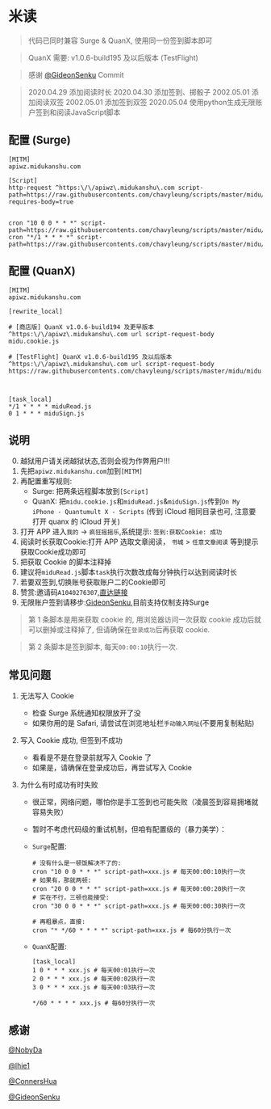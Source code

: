 # 米读

> 代码已同时兼容 Surge & QuanX, 使用同一份签到脚本即可

> QuanX 需要: v1.0.6-build195 及以后版本 (TestFlight)

> 感谢 [@GideonSenku](https://github.com/GideonSenku) Commit

> 2020.04.29 添加阅读时长
> 2020.04.30 添加签到、掷骰子
> 2002.05.01 添加阅读双签
> 2002.05.01 添加签到双签
> 2020.05.04 使用python生成无限账户签到和阅读JavaScript脚本
## 配置 (Surge)

```properties
[MITM]
apiwz.midukanshu.com

[Script]
http-request ^https:\/\/apiwz\.midukanshu\.com script-path=https://raw.githubusercontents.com/chavyleung/scripts/master/midu/midu.cookie.js, requires-body=true


cron "10 0 0 * * *" script-path=https://raw.githubusercontents.com/chavyleung/scripts/master/midu/miduSign.js
cron "*/1 * * * *" script-path=https://raw.githubusercontents.com/chavyleung/scripts/master/midu/miduRead.js
```

## 配置 (QuanX)

```properties
[MITM]
apiwz.midukanshu.com

[rewrite_local]

# [商店版] QuanX v1.0.6-build194 及更早版本
^https:\/\/apiwz\.midukanshu\.com url script-request-body midu.cookie.js

# [TestFlight] QuanX v1.0.6-build195 及以后版本
^https:\/\/apiwz\.midukanshu\.com url script-request-body https://raw.githubusercontents.com/chavyleung/scripts/master/midu/midu.cookie.js



[task_local]
*/1 * * * * miduRead.js
0 1 * * * miduSign.js
```

## 说明

0. 越狱用户请关闭越狱状态,否则会视为作弊用户!!!
1. 先把`apiwz.midukanshu.com`加到`[MITM]`
2. 再配置重写规则:
   - Surge: 把两条远程脚本放到`[Script]`
   - QuanX: 把`midu.cookie.js`和`miduRead.js`&`miduSign.js`传到`On My iPhone - Quantumult X - Scripts` (传到 iCloud 相同目录也可, 注意要打开 quanx 的 iCloud 开关)
3. 打开 APP 进入`我的` -> `疯狂摇摇乐`,系统提示: `签到:获取Cookie: 成功`
4. 阅读时长获取Cookie:打开 APP 选取文章阅读， `书城` > `任意文章阅读` 等到提示获取Cookie成功即可
5. 把获取 Cookie 的脚本注释掉
6. 建议将`miduRead.js`脚本`task`执行次数改成每分钟执行以达到阅读时长
7. 若要双签到,切换账号获取账户二的Cookie即可
8. 赞赏:邀请码`A1040276307`,[直达链接](http://html34.qukantoutiao.net/qpr2/bBmQ.html?pid=5eb14518)
9. 无限账户签到请移步:[GideonSenku](https://github.com/GideonSenku/scripts/tree/master/midu),目前支持仅制支持Surge
> 第 1 条脚本是用来获取 cookie 的, 用浏览器访问一次获取 cookie 成功后就可以删掉或注释掉了, 但请确保在`登录成功`后再获取 cookie.

> 第 2 条脚本是签到脚本, 每天`00:00:10`执行一次.

## 常见问题

1. 无法写入 Cookie

   - 检查 Surge 系统通知权限放开了没
   - 如果你用的是 Safari, 请尝试在浏览地址栏`手动输入网址`(不要用复制粘贴)

2. 写入 Cookie 成功, 但签到不成功

   - 看看是不是在登录前就写入 Cookie 了
   - 如果是，请确保在登录成功后，再尝试写入 Cookie

3. 为什么有时成功有时失败

   - 很正常，网络问题，哪怕你是手工签到也可能失败（凌晨签到容易拥堵就容易失败）
   - 暂时不考虑代码级的重试机制，但咱有配置级的（暴力美学）：

   - `Surge`配置:

     ```properties
     # 没有什么是一顿饭解决不了的:
     cron "10 0 0 * * *" script-path=xxx.js # 每天00:00:10执行一次
     # 如果有，那就两顿:
     cron "20 0 0 * * *" script-path=xxx.js # 每天00:00:20执行一次
     # 实在不行，三顿也能接受:
     cron "30 0 0 * * *" script-path=xxx.js # 每天00:00:30执行一次

     # 再粗暴点，直接:
     cron "* */60 * * * *" script-path=xxx.js # 每60分执行一次
     ```

   - `QuanX`配置:

     ```properties
     [task_local]
     1 0 * * * xxx.js # 每天00:01执行一次
     2 0 * * * xxx.js # 每天00:02执行一次
     3 0 * * * xxx.js # 每天00:03执行一次

     */60 * * * * xxx.js # 每60分执行一次
     ```

## 感谢

[@NobyDa](https://github.com/NobyDa)

[@lhie1](https://github.com/lhie1)

[@ConnersHua](https://github.com/ConnersHua)

[@GideonSenku](https://github.com/GideonSenku)
